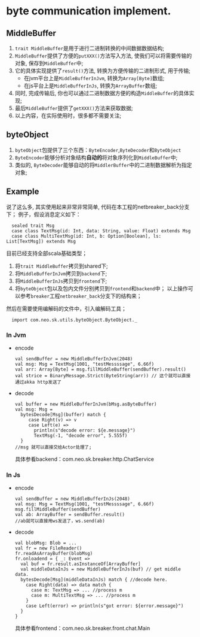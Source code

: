 # byte communication implement.

## MiddleBuffer
1. `trait MiddleBuffer`是用于进行二进制转换的中间数据数据结构; 
2. `MiddleBuffer`提供了方便的`putXXX()`方法写入方法, 使我们可以将需要传输的对象, 保存到`MiddleBuffer`中; 
3. 它的具体实现提供了`result()`方法, 转换为方便传输的二进制形式, 用于传输; 
   * 在jvm平台上是`MiddleBufferInJvm`, 转换为`Array[Byte]`数组; 
   * 在js平台上是`MiddleBufferInJs`, 转换为`ArrayBuffer`数组; 
4. 同时, 完成传输后, 你也可以通过二进制数据方便的构造`MiddleBuffer`的具体实现; 
5. 最后`MiddleBuffer`提供了`getXXX()`方法来获取数据; 
6. 以上内容，在实际使用时，很多都不需要关注;

## byteObject
1. `byteObject`包提供了三个东西：`ByteEncoder`,`ByteDecoder`和`ByteObject`
2. `ByteEncoder`能够分析对象结构**自动的**将对象序列化到`MiddleBuffer`中;
3. 类似的, `ByteDecoder`能够自动的将`MiddlerBuffer`中的二进制数据解析为指定对象;


## Example
说了这么多, 其实使用起来非常非常简单, 代码在本工程的netbreaker_back分支下； 
例子，假设消息定义如下：
 ```
   sealed trait Msg
   case class TextMsg(id: Int, data: String, value: Float) extends Msg
   case class MultiTextMsg(id: Int, b: Option[Boolean], ls: List[TextMsg]) extends Msg

 ```
 目前已经支持全部scala基础类型；
 
1. 将`trait MiddleBuffer`拷贝到shared下;
2. 将`MiddleBufferInJvm`拷贝到`backend`下;
3. 将`MiddleBufferInJs`拷贝到`frontend`下;
4. 将`byteObject`包以及包内文件分别拷贝到`frontend`和`backend`中；
以上操作可以参考`breaker`工程`netbreaker_back`分支下的结构来；


然后在需要使用编解码的文件中，引入编解码工具；
 ```
   import com.neo.sk.utils.byteObject.ByteObject._
 ```

### In Jvm
* encode  
  ```
  val sendBuffer = new MiddleBufferInJvm(2048)
  val msg: Msg = TextMsg(1001, "testMessssage", 6.66f)
  val arr: Array[Byte] = msg.fillMiddleBuffer(sendBuffer).result()
  val strice = BinaryMessage.Strict(ByteString(arr)) // 这个就可以直接通过akka http发送了
  ```
  
* decode  
  ```
  val buffer = new MiddleBufferInJvm(bMsg.asByteBuffer)
  val msg: Msg =
    bytesDecode[Msg](buffer) match {
       case Right(v) => v
       case Left(e) =>
         println(s"decode error: ${e.message}")
         TextMsg(-1, "decode error", 5.555f)
    }
  //msg 就可以直接交给Actor处理了;
  ```
  具体参看backend：com.neo.sk.breaker.http.ChatService


### In Js
* encode  
  ```
  val sendBuffer = new MiddleBufferInJs(2048)
  val msg: Msg = TextMsg(1001, "testMessssage", 6.66f)
  msg.fillMiddleBuffer(sendBuffer)
  val ab: ArrayBuffer = sendBuffer.result()
  //ab就可以直接用ws发送了，ws.send(ab)
  ```
  
* decode  
  ```
  val blobMsg: Blob = ...
  val fr = new FileReader()
  fr.readAsArrayBuffer(blobMsg)
  fr.onloadend = { _: Event =>
    val buf = fr.result.asInstanceOf[ArrayBuffer]
    val middleDataInJs = new MiddleBufferInJs(buf) // get middle data.
    bytesDecode[Msg](middleDataInJs) match { //decode here.
      case Right(data) => data match {
        case m: TextMsg => ... //process m
        case m: MultiTextMsg => ... //process m
      }
      case Left(error) => println(s"got error: ${error.message}")
    }
  }
  ```
  具体参看frontend：com.neo.sk.breaker.front.chat.Main
